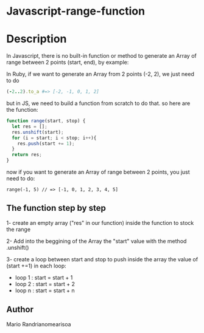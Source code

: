 # Javascript-range-function

# Description

In Javascript, there is no built-in function or method to generate an Array of range between 2 points (start, end), by example: 

In Ruby, if we want to generate an Array from 2 points (-2, 2), we just need to do 
```Ruby
(-2..2).to_a #=> [-2, -1, 0, 1, 2]
```
but in JS, we need to build a function from scratch to do that. so here are the function:

```JavaScript
function range(start, stop) {
  let res = [];
  res.unshift(start);
  for (i = start; i < stop; i++){
    res.push(start += 1);
  }
  return res;
}
```
 now if you want to generate an Array of range between 2 points, you just need to do:

```
range(-1, 5) // => [-1, 0, 1, 2, 3, 4, 5]
```


## The function step by step
1- create an empty array ("res" in our function) inside the function to stock the range

2- Add into the beggining of the Array the "start" value with the method .unshift()

3- create a loop between start and stop to push inside the array the value of (start +=1) in each loop:

* loop 1 : start = start + 1
* loop 2 : start = start + 2
* loop n : start = start + n




## Author
Mario Randrianomearisoa
